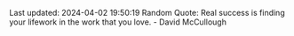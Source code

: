 Last updated: 2024-04-02 19:50:19
Random Quote: Real success is finding your lifework in the work that you love. - David McCullough